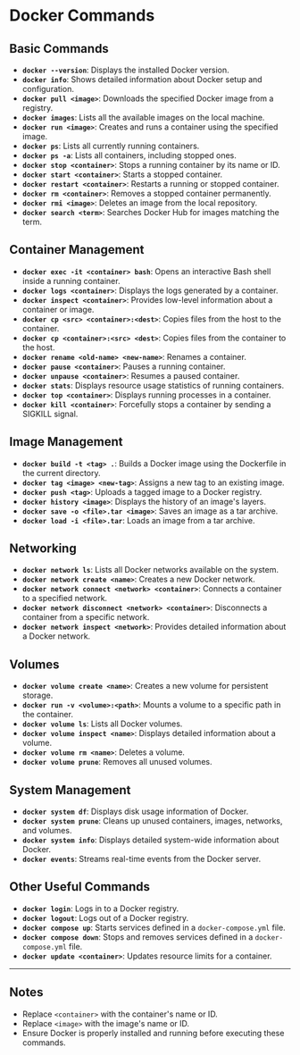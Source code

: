 # Docker Commands

## Basic Commands

- **`docker --version`**: Displays the installed Docker version.
- **`docker info`**: Shows detailed information about Docker setup and configuration.
- **`docker pull <image>`**: Downloads the specified Docker image from a registry.
- **`docker images`**: Lists all the available images on the local machine.
- **`docker run <image>`**: Creates and runs a container using the specified image.
- **`docker ps`**: Lists all currently running containers.
- **`docker ps -a`**: Lists all containers, including stopped ones.
- **`docker stop <container>`**: Stops a running container by its name or ID.
- **`docker start <container>`**: Starts a stopped container.
- **`docker restart <container>`**: Restarts a running or stopped container.
- **`docker rm <container>`**: Removes a stopped container permanently.
- **`docker rmi <image>`**: Deletes an image from the local repository.
- **`docker search <term>`**: Searches Docker Hub for images matching the term.

## Container Management

- **`docker exec -it <container> bash`**: Opens an interactive Bash shell inside a running container.
- **`docker logs <container>`**: Displays the logs generated by a container.
- **`docker inspect <container>`**: Provides low-level information about a container or image.
- **`docker cp <src> <container>:<dest>`**: Copies files from the host to the container.
- **`docker cp <container>:<src> <dest>`**: Copies files from the container to the host.
- **`docker rename <old-name> <new-name>`**: Renames a container.
- **`docker pause <container>`**: Pauses a running container.
- **`docker unpause <container>`**: Resumes a paused container.
- **`docker stats`**: Displays resource usage statistics of running containers.
- **`docker top <container>`**: Displays running processes in a container.
- **`docker kill <container>`**: Forcefully stops a container by sending a SIGKILL signal.

## Image Management

- **`docker build -t <tag> .`**: Builds a Docker image using the Dockerfile in the current directory.
- **`docker tag <image> <new-tag>`**: Assigns a new tag to an existing image.
- **`docker push <tag>`**: Uploads a tagged image to a Docker registry.
- **`docker history <image>`**: Displays the history of an image's layers.
- **`docker save -o <file>.tar <image>`**: Saves an image as a tar archive.
- **`docker load -i <file>.tar`**: Loads an image from a tar archive.

## Networking

- **`docker network ls`**: Lists all Docker networks available on the system.
- **`docker network create <name>`**: Creates a new Docker network.
- **`docker network connect <network> <container>`**: Connects a container to a specified network.
- **`docker network disconnect <network> <container>`**: Disconnects a container from a specific network.
- **`docker network inspect <network>`**: Provides detailed information about a Docker network.

## Volumes

- **`docker volume create <name>`**: Creates a new volume for persistent storage.
- **`docker run -v <volume>:<path>`**: Mounts a volume to a specific path in the container.
- **`docker volume ls`**: Lists all Docker volumes.
- **`docker volume inspect <name>`**: Displays detailed information about a volume.
- **`docker volume rm <name>`**: Deletes a volume.
- **`docker volume prune`**: Removes all unused volumes.

## System Management

- **`docker system df`**: Displays disk usage information of Docker.
- **`docker system prune`**: Cleans up unused containers, images, networks, and volumes.
- **`docker system info`**: Displays detailed system-wide information about Docker.
- **`docker events`**: Streams real-time events from the Docker server.

## Other Useful Commands

- **`docker login`**: Logs in to a Docker registry.
- **`docker logout`**: Logs out of a Docker registry.
- **`docker compose up`**: Starts services defined in a `docker-compose.yml` file.
- **`docker compose down`**: Stops and removes services defined in a `docker-compose.yml` file.
- **`docker update <container>`**: Updates resource limits for a container.

---

## Notes

- Replace `<container>` with the container's name or ID.
- Replace `<image>` with the image's name or ID.
- Ensure Docker is properly installed and running before executing these commands.

